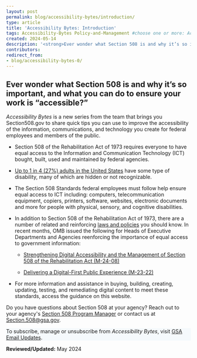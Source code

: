 ```yaml
---
layout: post
permalink: blog/accessibility-bytes/introduction/
type: article
title: 'Accessibility Bytes: Introduction'
tags: Accessibility-Bytes Policy-and-Management #choose one or more: Accessibility-Bytes, Acquisition, Content-Creation, Design-and-Develop, Events, Policy-and-Management, Testing 
created: 2024-05-14
description: '<strong>Ever wonder what Section 508 is and why it’s so important? Or what you can do to ensure your work is “accessible?”</strong><p><em>Accessibility Bytes</em> is a new series from the team that brings you Section508.gov to share quick tips you can use to improve the accessibility of the information, communications, and technology you create for federal employees and members of the public.'
contributors: 
redirect_from:
- blog/accessibility-bytes-0/
---
```

## Ever wonder what Section 508 is and why it’s so important, and what you can do to ensure your work is “accessible?”

*Accessibility Bytes* is a new series from the team that brings you Section508.gov to share quick tips you can use to improve the accessibility of the information, communications, and technology you create for federal employees and members of the public.

-   Section 508 of the Rehabilitation Act of 1973 requires everyone to have equal access to the Information and Communication Technology (ICT) bought, built, used and maintained by federal agencies.

-   <a href="https://www.cdc.gov/ncbddd/disabilityandhealth/infographic-disability-impacts-all.html" target="_blank" class="usa-link--external">Up to 1 in 4 (27%) adults in the United States</a> have some type of disability, many of which are hidden or not recognizable.

-   The Section 508 Standards federal employees must follow help ensure equal access to ICT including: computers, telecommunication equipment, copiers, printers, software, websites, electronic documents and more for people with physical, sensory, and cognitive disabilities.

-   In addition to Section 508 of the Rehabilitation Act of 1973, there are a number of related and reinforcing [laws and policies]({{site.baseurl}}/manage/laws-and-policies/) you should know. In recent months, OMB issued the following for Heads of Executive Departments and Agencies reenforcing the importance of equal access to government information:

    -   <a href="https://www.whitehouse.gov/omb/management/ofcio/m-24-08-strengthening-digital-accessibility-and-the-management-of-section-508-of-the-rehabilitation-act/" target="_blank" class="usa-link--external text-top">Strengthening Digital Accessibility and the Management of Section 508 of the Rehabilitation Act (M-24-08)</a>

    -   <a href="https://www.whitehouse.gov/omb/management/ofcio/delivering-a-digital-first-public-experience/" target="_blank" class="usa-link--external">Delivering a Digital-First Public Experience (M-23-22)</a>

-   For more information and assistance in buying, building, creating, updating, testing, and remediating digital content to meet these standards, access the guidance on this website. 

Do you have questions about Section 508 at your agency? Reach out to your agency's [Section 508 Program Manager]({{site.baseurl}}/tools/program-manager-listing/) or contact us at <Section.508@gsa.gov>.

<div class="border-base radius-lg border-1px padding-1" style="width: 100%; background-color: #f5f9fc;">
To subscribe, manage or unsubscribe from <em>Accessibility Bytes</em>, visit <a href="https://public.govdelivery.com/accounts/USGSA/subscriber/new?topic_id=USGSA_1324" target="_blank" class="usa-link--external">GSA Email Updates</a>.
</div>

**Reviewed/Updated:** May 2024